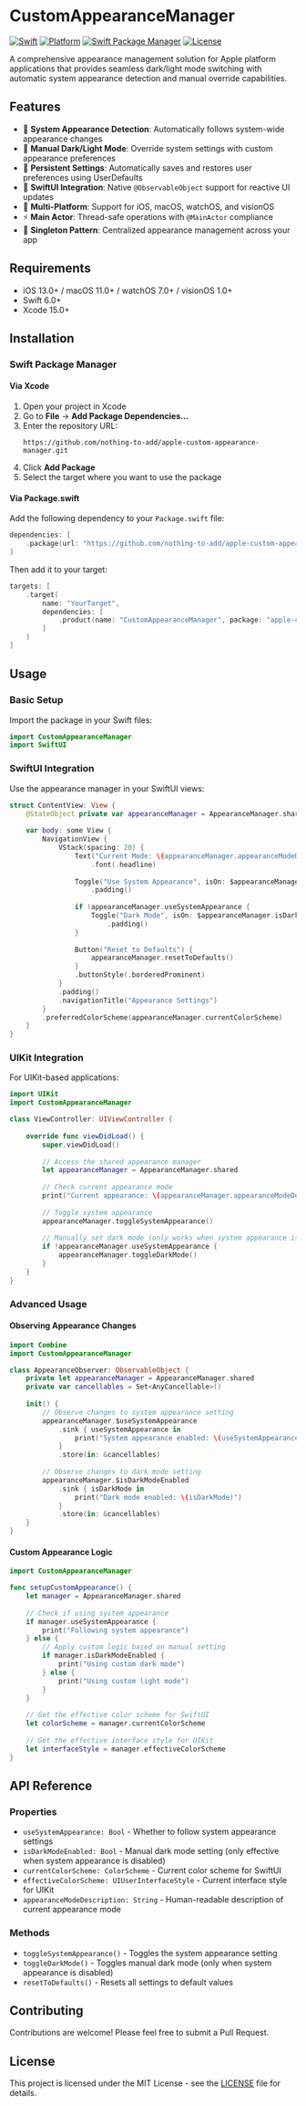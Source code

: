 # CustomAppearanceManager

[![Swift](https://img.shields.io/badge/Swift-6.0-orange.svg)](https://swift.org)
[![Platform](https://img.shields.io/badge/Platforms-iOS%2013.0%20|%20macOS%2011.0%20|%20watchOS%207.0%20|%20visionOS%201.0-blue.svg)](https://developer.apple.com)
[![Swift Package Manager](https://img.shields.io/badge/Swift%20Package%20Manager-compatible-brightgreen.svg)](https://swift.org/package-manager/)
[![License](https://img.shields.io/badge/License-MIT-green.svg)](LICENSE)

A comprehensive appearance management solution for Apple platform applications that provides seamless dark/light mode switching with automatic system appearance detection and manual override capabilities.

## Features

- 🎨 **System Appearance Detection**: Automatically follows system-wide appearance changes
- 🌙 **Manual Dark/Light Mode**: Override system settings with custom appearance preferences
- 💾 **Persistent Settings**: Automatically saves and restores user preferences using UserDefaults
- 🔄 **SwiftUI Integration**: Native `@ObservableObject` support for reactive UI updates
- 📱 **Multi-Platform**: Support for iOS, macOS, watchOS, and visionOS
- ⚡ **Main Actor**: Thread-safe operations with `@MainActor` compliance
- 🎯 **Singleton Pattern**: Centralized appearance management across your app

## Requirements

- iOS 13.0+ / macOS 11.0+ / watchOS 7.0+ / visionOS 1.0+
- Swift 6.0+
- Xcode 15.0+

## Installation

### Swift Package Manager

#### Via Xcode

1. Open your project in Xcode
2. Go to **File** → **Add Package Dependencies...**
3. Enter the repository URL:
   ```
   https://github.com/nothing-to-add/apple-custom-appearance-manager.git
   ```
4. Click **Add Package**
5. Select the target where you want to use the package

#### Via Package.swift

Add the following dependency to your `Package.swift` file:

```swift
dependencies: [
    .package(url: "https://github.com/nothing-to-add/apple-custom-appearance-manager.git", from: "1.0.0")
]
```

Then add it to your target:

```swift
targets: [
    .target(
        name: "YourTarget",
        dependencies: [
            .product(name: "CustomAppearanceManager", package: "apple-custom-appearance-manager")
        ]
    )
]
```

## Usage

### Basic Setup

Import the package in your Swift files:

```swift
import CustomAppearanceManager
import SwiftUI
```

### SwiftUI Integration

Use the appearance manager in your SwiftUI views:

```swift
struct ContentView: View {
    @StateObject private var appearanceManager = AppearanceManager.shared
    
    var body: some View {
        NavigationView {
            VStack(spacing: 20) {
                Text("Current Mode: \(appearanceManager.appearanceModeDescription)")
                    .font(.headline)
                
                Toggle("Use System Appearance", isOn: $appearanceManager.useSystemAppearance)
                    .padding()
                
                if !appearanceManager.useSystemAppearance {
                    Toggle("Dark Mode", isOn: $appearanceManager.isDarkModeEnabled)
                        .padding()
                }
                
                Button("Reset to Defaults") {
                    appearanceManager.resetToDefaults()
                }
                .buttonStyle(.borderedProminent)
            }
            .padding()
            .navigationTitle("Appearance Settings")
        }
        .preferredColorScheme(appearanceManager.currentColorScheme)
    }
}
```

### UIKit Integration

For UIKit-based applications:

```swift
import UIKit
import CustomAppearanceManager

class ViewController: UIViewController {
    
    override func viewDidLoad() {
        super.viewDidLoad()
        
        // Access the shared appearance manager
        let appearanceManager = AppearanceManager.shared
        
        // Check current appearance mode
        print("Current appearance: \(appearanceManager.appearanceModeDescription)")
        
        // Toggle system appearance
        appearanceManager.toggleSystemAppearance()
        
        // Manually set dark mode (only works when system appearance is disabled)
        if !appearanceManager.useSystemAppearance {
            appearanceManager.toggleDarkMode()
        }
    }
}
```

### Advanced Usage

#### Observing Appearance Changes

```swift
import Combine
import CustomAppearanceManager

class AppearanceObserver: ObservableObject {
    private let appearanceManager = AppearanceManager.shared
    private var cancellables = Set<AnyCancellable>()
    
    init() {
        // Observe changes to system appearance setting
        appearanceManager.$useSystemAppearance
            .sink { useSystemAppearance in
                print("System appearance enabled: \(useSystemAppearance)")
            }
            .store(in: &cancellables)
        
        // Observe changes to dark mode setting
        appearanceManager.$isDarkModeEnabled
            .sink { isDarkMode in
                print("Dark mode enabled: \(isDarkMode)")
            }
            .store(in: &cancellables)
    }
}
```

#### Custom Appearance Logic

```swift
import CustomAppearanceManager

func setupCustomAppearance() {
    let manager = AppearanceManager.shared
    
    // Check if using system appearance
    if manager.useSystemAppearance {
        print("Following system appearance")
    } else {
        // Apply custom logic based on manual setting
        if manager.isDarkModeEnabled {
            print("Using custom dark mode")
        } else {
            print("Using custom light mode")
        }
    }
    
    // Get the effective color scheme for SwiftUI
    let colorScheme = manager.currentColorScheme
    
    // Get the effective interface style for UIKit
    let interfaceStyle = manager.effectiveColorScheme
}
```

## API Reference

### Properties

- `useSystemAppearance: Bool` - Whether to follow system appearance settings
- `isDarkModeEnabled: Bool` - Manual dark mode setting (only effective when system appearance is disabled)
- `currentColorScheme: ColorScheme` - Current color scheme for SwiftUI
- `effectiveColorScheme: UIUserInterfaceStyle` - Current interface style for UIKit
- `appearanceModeDescription: String` - Human-readable description of current appearance mode

### Methods

- `toggleSystemAppearance()` - Toggles the system appearance setting
- `toggleDarkMode()` - Toggles manual dark mode (only when system appearance is disabled)
- `resetToDefaults()` - Resets all settings to default values

## Contributing

Contributions are welcome! Please feel free to submit a Pull Request.

## License

This project is licensed under the MIT License - see the [LICENSE](LICENSE) file for details.
